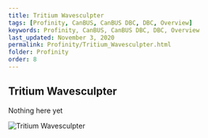 ```yaml
---
title: Tritium Wavesculpter
tags: [Profinity, CanBUS, CanBUS DBC, DBC, Overview]
keywords: Profinity, CanBUS, CanBUS DBC, DBC, Overview
last_updated: November 3, 2020
permalink: Profinity/Tritium_Wavesculpter.html
folder: Profinity
order: 8
---
```


## Tritium Wavesculpter

Nothing here yet

![Tritium Wavesculpter]({{site.dox.baseurl}}/images/Profinity/wavesculpter.png)